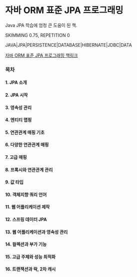 # 자바 ORM 표준 JPA 프로그래밍
Java JPA 학습에 엄청 큰 도움이 된 책.


SKIMMING 0.75, REPETITION 0

JAVA|JPA|PERSISTENCE|DATABASE|HIBERNATE|JDBC|DATA

[자바 ORM 표준 JPA 프로그래밍 책링크](http://acornpub.co.kr/book/jpa-programmig)

### 목차
#### 1. JPA 소개

#### 2. JPA 시작

#### 3. 영속성 관리

#### 4. 엔티티 맵핑

#### 5. 연관관계 매핑 기초

#### 6. 다양한 연관관계 매핑

#### 7. 고급 매핑

#### 8. 프록시와 연관관계 관리

#### 9. 값 타입

#### 10. 객체지향 쿼리 언어

#### 11. 웹 어플리케이션 제작

#### 12. 스프링 데이터 JPA

#### 13. 웹 어플리케이션과 영속성 관리

#### 14. 컬렉션과 부가 기능

#### 15. 고급 주제와 성능 최적화

#### 16. 트랜잭션과 락, 2차 캐시
